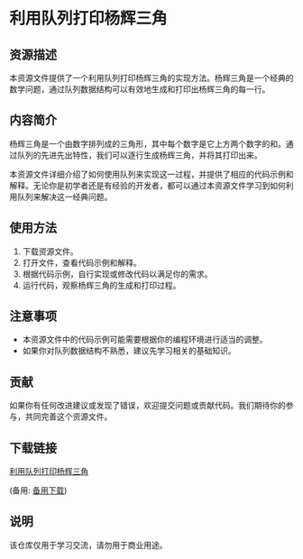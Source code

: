 # 利用队列打印杨辉三角

## 资源描述

本资源文件提供了一个利用队列打印杨辉三角的实现方法。杨辉三角是一个经典的数学问题，通过队列数据结构可以有效地生成和打印出杨辉三角的每一行。

## 内容简介

杨辉三角是一个由数字排列成的三角形，其中每个数字是它上方两个数字的和。通过队列的先进先出特性，我们可以逐行生成杨辉三角，并将其打印出来。

本资源文件详细介绍了如何使用队列来实现这一过程，并提供了相应的代码示例和解释。无论你是初学者还是有经验的开发者，都可以通过本资源文件学习到如何利用队列来解决这一经典问题。

## 使用方法

1. 下载资源文件。
2. 打开文件，查看代码示例和解释。
3. 根据代码示例，自行实现或修改代码以满足你的需求。
4. 运行代码，观察杨辉三角的生成和打印过程。

## 注意事项

- 本资源文件中的代码示例可能需要根据你的编程环境进行适当的调整。
- 如果你对队列数据结构不熟悉，建议先学习相关的基础知识。

## 贡献

如果你有任何改进建议或发现了错误，欢迎提交问题或贡献代码。我们期待你的参与，共同完善这个资源文件。

## 下载链接
[利用队列打印杨辉三角](https://pan.quark.cn/s/63eba71579d2) 

(备用: [备用下载](https://pan.baidu.com/s/17EuPAJHnclA-rrcxavjGBg?pwd=1234))

## 说明

该仓库仅用于学习交流，请勿用于商业用途。
